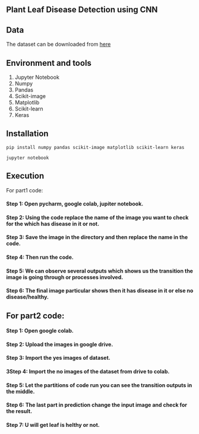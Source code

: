 ## Plant Leaf Disease Detection using CNN 


## Data

The dataset can be downloaded from [here](https://www.kaggle.com/emmarex/plantdisease/discussion)
## Environment and tools

1. Jupyter Notebook
2. Numpy
3. Pandas
4. Scikit-image
5. Matplotlib
6. Scikit-learn
7. Keras

## Installation

`pip install numpy pandas scikit-image matplotlib scikit-learn keras`

`jupyter notebook`
## Execution 
For part1 code:
#### Step 1: Open pycharm, google colab, jupiter notebook. 
#### Step 2: Using the code replace the name of the image you want to check for the which has disease in it or not. 
#### Step 3: Save the image in the directory and then replace the name in the code. 
#### Step 4: Then run the code. 
#### Step 5: We can observe several outputs which shows us the transition the image is going through or processes involved.
#### Step 6: The final image particular shows then it has disease in it or else no disease/healthy.
## For part2 code:
#### Step 1: Open google colab. 
#### Step 2: Upload the images in google drive. 
#### Step 3: Import the yes images of dataset. 
#### 3Step 4: Import the no images of the dataset from drive to colab. 
#### Step 5: Let the partitions of code run you can see the transition outputs in the middle. 
#### Step 6: The last part in prediction change the input image and check for the result. 
#### Step 7: U will get leaf is helthy or not.
